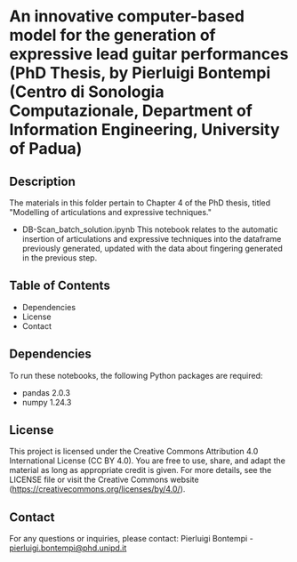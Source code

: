 # An innovative computer-based model for the generation of expressive lead guitar performances (PhD Thesis, by Pierluigi Bontempi (Centro di Sonologia Computazionale, Department of Information Engineering, University of Padua) 

## Description 

The materials in this folder pertain to Chapter 4 of the PhD thesis, titled "Modelling of articulations and expressive techniques." 

- DB-Scan_batch_solution.ipynb
This notebook relates to the automatic insertion of articulations and expressive techniques into the dataframe previously generated, updated with the data about fingering generated in the previous step.

## Table of Contents 

- Dependencies 
- License 
- Contact 

## Dependencies 

To run these notebooks, the following Python packages are required: 

- pandas 2.0.3 
- numpy 1.24.3 

## License 

This project is licensed under the Creative Commons Attribution 4.0 International License (CC BY 4.0). You are free to use, share, and adapt the material as long as appropriate credit is given. For more details, see the LICENSE file or visit the Creative Commons website (https://creativecommons.org/licenses/by/4.0/). 

## Contact 

For any questions or inquiries, please contact: Pierluigi Bontempi - pierluigi.bontempi@phd.unipd.it

